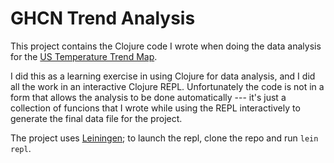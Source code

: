 # GHCN Trend Analysis

This project contains the Clojure code I wrote when doing the data
analysis for the
[US Temperature Trend Map](http://github.com/embeepea/us-temperature-trend-map).

I did this as a learning exercise in using Clojure for data analysis,
and I did all the work in an interactive Clojure REPL.  Unfortunately
the code is not in a form that allows the analysis to be done
automatically --- it's just a collection of funcions that I wrote
while using the REPL interactively to generate the final data file for
the project.

The project uses [Leiningen](leiningen.org); to launch the repl, clone
the repo and run `lein repl`.
